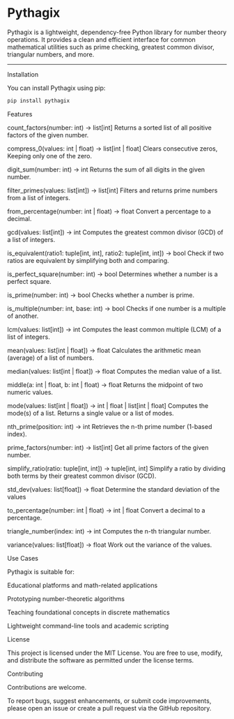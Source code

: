 # Pythagix

Pythagix is a lightweight, dependency-free Python library for number theory operations.
It provides a clean and efficient interface for common mathematical utilities such as prime checking, greatest common divisor, triangular numbers, and more.

---


Installation

You can install Pythagix using pip:

```bash
pip install pythagix
```


Features

count_factors(number: int) -> list[int]
Returns a sorted list of all positive factors of the given number.

compress_0(values: int | float) -> list[int | float]
Clears consecutive zeros, Keeping only one of the zero.

digit_sum(number: int) -> int
Returns the sum of all digits in the given number.

filter_primes(values: list[int]) -> list[int]
Filters and returns prime numbers from a list of integers.

from_percentage(number: int | float) -> float
Convert a percentage to a decimal.

gcd(values: list[int]) -> int
Computes the greatest common divisor (GCD) of a list of integers.

is_equivalent(ratio1: tuple[int, int], ratio2: tuple[int, int]) -> bool
Check if two ratios are equivalent by simplifying both and comparing.

is_perfect_square(number: int) -> bool
Determines whether a number is a perfect square.

is_prime(number: int) -> bool
Checks whether a number is prime.

is_multiple(number: int, base: int) -> bool
Checks if one number is a multiple of another.

lcm(values: list[int]) -> int
Computes the least common multiple (LCM) of a list of integers.

mean(values: list[int | float]) -> float
Calculates the arithmetic mean (average) of a list of numbers.

median(values: list[int | float]) -> float
Computes the median value of a list.

middle(a: int | float, b: int | float) -> float
Returns the midpoint of two numeric values.

mode(values: list[int | float]) -> int | float | list[int | float]
Computes the mode(s) of a list. Returns a single value or a list of modes.

nth_prime(position: int) -> int
Retrieves the n-th prime number (1-based index).

prime_factors(number: int) -> list[int]
Get all prime factors of the given number.

simplify_ratio(ratio: tuple[int, int]) -> tuple[int, int]
Simplify a ratio by dividing both terms by their greatest common divisor (GCD).

std_dev(values: list[float]) -> float
Determine the standard deviation of the values

to_percentage(number: int | float) -> int | float
Convert a decimal to a percentage.

triangle_number(index: int) -> int
Computes the n-th triangular number.

variance(values: list[float]) -> float
Work out the variance of the values.

Use Cases

Pythagix is suitable for:

Educational platforms and math-related applications

Prototyping number-theoretic algorithms

Teaching foundational concepts in discrete mathematics

Lightweight command-line tools and academic scripting


License

This project is licensed under the MIT License.
You are free to use, modify, and distribute the software as permitted under the license terms.

Contributing

Contributions are welcome.

To report bugs, suggest enhancements, or submit code improvements, please open an issue or create a pull request via the GitHub repository.
